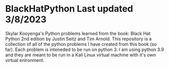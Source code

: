 # BlackHatPython Last updated 3/8/2023
Skylar Kooyenga's Python problems learned from the book: Black Hat Python 2nd edition by Justin Seitz and Tim Arnold.
This repository is a collection of all of the python problems I have created from this book (so far). Each problem is inteneded to be run on python 3. I am using python 3.9 and they are meant to be run in a Kali Linux virtual machine with it's own virtual enironment.
